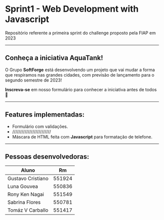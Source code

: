 # Sprint1 - Web Development with Javascript
Repositório referente a primeira sprint do challenge proposto pela FIAP em 2023

---

## Conheça a iniciativa AquaTank!

O Grupo **SoftForge** está desenvolvendo um projeto que vai mudar a forma que respiramos nas grandes cidades, com previsão de lançamento para o segundo semestre de 2023!

**Inscreva-se** em nosso formulário para conhecer a iniciativa antes de todos 🚀

---

## Features implementadas:

* Formulário com validações.
* /////////////////////////
* Máscara de HTML feita com **Javascript** para formatação de telefone.

--- 

## Pessoas desenvolvedoras:

| Aluno  | Rm |
| ----------------- | ------------- |
| Gustavo Cristiano | 551924  |
| Luna Gouvea  | 550836  |
| Rony Ken Nagai  | 551549  |
| Sabrina Flores  | 550781  |
| Tomáz V Carballo | 551417  |



